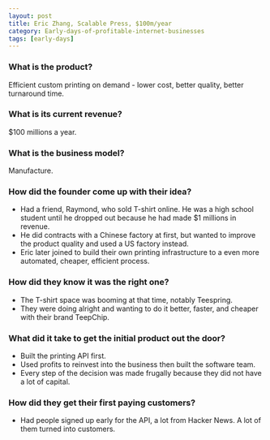 ```yaml
---
layout: post
title: Eric Zhang, Scalable Press, $100m/year
category: Early-days-of-profitable-internet-businesses
tags: [early-days]
---
```


### What is the product?

Efficient custom printing on demand - lower cost, better quality, better
turnaround time.

### What is its current revenue?

$100 millions a year.

### What is the business model?

Manufacture.

### How did the founder come up with their idea?

- Had a friend, Raymond, who sold T-shirt online. He was a high school
  student until he dropped out because he had made $1 millions in revenue.
- He did contracts with a Chinese factory at first, but wanted to improve
  the product quality and used a US factory instead.
- Eric later joined to build their own printing infrastructure to a even
  more automated, cheaper, efficient process.

### How did they know it was the right one?

- The T-shirt space was booming at that time, notably Teespring.
- They were doing alright and wanting to do it better,
  faster, and cheaper with their brand TeepChip.

### What did it take to get the initial product out the door?

- Built the printing API first.
- Used profits to reinvest into the business then built the software team.
- Every step of the decision was made frugally because they did not have a lot
  of capital.

### How did they get their first paying customers?

- Had people signed up early for the API, a lot from Hacker News. A lot of them
  turned into customers.
